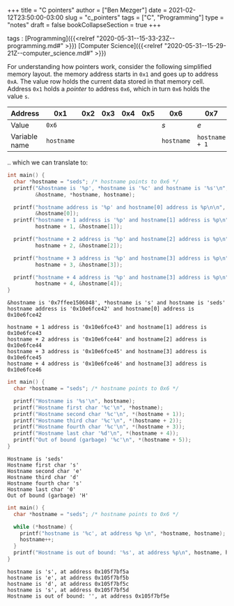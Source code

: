 +++
title = "C pointers"
author = ["Ben Mezger"]
date = 2021-02-12T23:50:00-03:00
slug = "c_pointers"
tags = ["C", "Programming"]
type = "notes"
draft = false
bookCollapseSection = true
+++

tags
: [Programming]({{<relref "2020-05-31--15-33-23Z--programming.md#" >}}) [Computer Science]({{<relref "2020-05-31--15-29-21Z--computer_science.md#" >}})

For understanding how pointers work, consider the following simplified memory
layout. the memory address starts in `0x1` and goes up to address `0xA`. The
value row holds the current data stored in that memory cell. Address `0x1` holds
a _pointer_ to address `0x6`, which in turn `0x6` holds the value `s`.

<a id="table--table-memory-layout-simplified"></a>

| Address       | 0x1        | 0x2 | 0x3 | 0x4 | 0x5 | 0x6        | 0x7            | 0x8            | 0x9            | 0xA           |
|---------------|------------|-----|-----|-----|-----|------------|----------------|----------------|----------------|---------------|
| Value         | `0x6`      |     |     |     |     | _s_        | _e_            | _d_            | _s_            | _\\0_         |
| Variable name | `hostname` |     |     |     |     | `hostname` | `hostname + 1` | `hostname + 2` | `hostname + 3` | `hostname +4` |

.. which we can translate to:

```C
int main() {
  char *hostname = "seds"; /* hostname points to 0x6 */
  printf("&hostname is '%p', *hostname is '%c' and hostname is '%s'\n",
         &hostname, *hostname, hostname);

  printf("hostname address is '%p' and hostname[0] address is %p\n\n", hostname,
         &hostname[0]);
  printf("hostname + 1 address is '%p' and hostname[1] address is %p\n",
         hostname + 1, &hostname[1]);

  printf("hostname + 2 address is '%p' and hostname[2] address is %p\n",
         hostname + 2, &hostname[2]);

  printf("hostname + 3 address is '%p' and hostname[3] address is %p\n",
         hostname + 3, &hostname[3]);

  printf("hostname + 4 address is '%p' and hostname[3] address is %p\n",
         hostname + 4, &hostname[4]);
}
```

```text
&hostname is '0x7ffee1506048', *hostname is 's' and hostname is 'seds'
hostname address is '0x10e6fce42' and hostname[0] address is 0x10e6fce42

hostname + 1 address is '0x10e6fce43' and hostname[1] address is 0x10e6fce43
hostname + 2 address is '0x10e6fce44' and hostname[2] address is 0x10e6fce44
hostname + 3 address is '0x10e6fce45' and hostname[3] address is 0x10e6fce45
hostname + 4 address is '0x10e6fce46' and hostname[3] address is 0x10e6fce46
```

```C
int main() {
  char *hostname = "seds"; /* hostname points to 0x6 */

  printf("Hostname is '%s'\n", hostname);
  printf("Hostname first char '%c'\n", *hostname);
  printf("Hostname second char '%c'\n", *(hostname + 1));
  printf("Hostname third char '%c'\n", *(hostname + 2));
  printf("Hostname fourth char '%c'\n", *(hostname + 3));
  printf("Hostname last char '%d'\n", *(hostname + 4));
  printf("Out of bound (garbage) '%c'\n", *(hostname + 5));
}
```

```text
Hostname is 'seds'
Hostname first char 's'
Hostname second char 'e'
Hostname third char 'd'
Hostname fourth char 's'
Hostname last char '0'
Out of bound (garbage) 'H'
```

```C
int main() {
  char *hostname = "seds"; /* hostname points to 0x6 */

  while (*hostname) {
    printf("hostname is '%c', at address %p \n", *hostname, hostname);
    hostname++;
  }
  printf("Hostname is out of bound: '%s', at address %p\n", hostname, hostname);
}
```

```text
hostname is 's', at address 0x105f7bf5a
hostname is 'e', at address 0x105f7bf5b
hostname is 'd', at address 0x105f7bf5c
hostname is 's', at address 0x105f7bf5d
Hostname is out of bound: '', at address 0x105f7bf5e
```